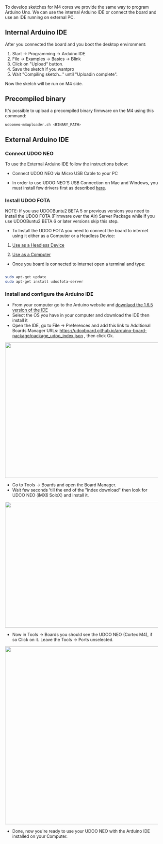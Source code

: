 To develop sketches for M4 cores we provide the same way to program Arduino Uno.
We can use the internal Arduino IDE or connect the board and use an IDE running on external PC.

## Internal Arduino IDE
After you connected the board and you boot the desktop environment:

1. Start -> Programming -> Arduino IDE
2. File -> Examples -> Basics -> Blink
3. Click on "Upload" button.
4. Save the sketch if you wantpro
5. Wait "Compiling sketch..." until "Uploadin complete".

Now the sketch will be run on M4 side.


## Precompiled binary
It's possible to upload a precompiled binary firmware on the M4 using this command:

```bash
udooneo-m4uploader.sh <BINARY_PATH>
```

## External Arduino IDE

### Connect UDOO NEO

To use the External Arduino IDE follow the instructions below:

* Connect UDOO NEO via Micro USB Cable to your PC

* In order to use UDOO NEO'S USB Connection on Mac and Windows, you must install few drivers first as described [here](../Basic_Setup/Usb_Direct_Connection.html).

### Install UDOO FOTA

NOTE: If you use UDOOBuntu2 BETA 5 or previous versions you need to install the UDOO FOTA (Firmware over the Air) Server Package while if you use UDOOBuntu2 BETA 6 or later versions skip this step.

* To Install the UDOO FOTA you need to connect the board to internet using it either as a Computer or a Headless Device:

1. [Use as a Headless Device](../Getting_Started/Use_as_a_headless_IoT_Device.html)

2. [Use as a Computer](../Getting_Started/Use_as_a_Computer.html)

* Once you board is connected to internet open a terminal and type:

```bash

sudo apt-get update
sudo apt-get install udoofota-server

```

### Install and configure the Arduino IDE

* From your computer go to the Arduino website and [downlaod the 1.6.5 version of the IDE](https://www.arduino.cc/en/Main/OldSoftwareReleases#previous)
* Select the OS you have in your computer and download the IDE then install it
* Open the IDE, go to File -> Preferences and add this link to Additional Boards Manager URLs: https://udooboard.github.io/arduino-board-package/package_udoo_index.json , then click Ok.

<img width="550" height="447" src="../img/ext_ard_07.png">

* Go to Tools -> Boards and open the Board Manager.
* Wait few seconds 'till the end of the "index download" then look for UDOO NEO (iMX6 SoloX) and install it.

<img width="550" height="415" src="../img/xt_ard_08.png">

* Now in Tools -> Boards you should see the UDOO NEO (Cortex M4), if so Click on it. Leave the Tools -> Ports unselected.

<img width="550" height="587" src="../img/ext_ard_09.png">

* Done, now you're ready to use your UDOO NEO with the Arduino IDE installed on your Computer.
